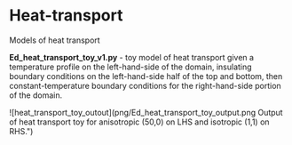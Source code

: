# Heat-transport
Models of heat transport

**Ed_heat_transport_toy_v1.py** - toy model of heat transport given a temperature profile on the left-hand-side of the domain, insulating boundary conditions on the left-hand-side half of the top and bottom, then constant-temperature boundary conditions for the right-hand-side portion of the domain.

![heat_transport_toy_outout](png/Ed_heat_transport_toy_output.png Output of heat transport toy for anisotropic (50,0) on LHS and isotropic (1,1) on RHS.")
